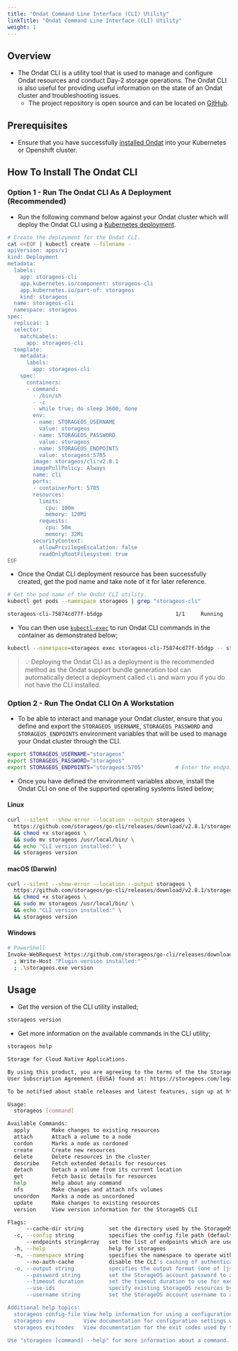```yaml
---
title: "Ondat Command Line Interface (CLI) Utility"
linkTitle: "Ondat Command Line Interface (CLI) Utility"
weight: 1
---
```


## Overview

- The Ondat CLI is a utility tool that is used to manage and configure Ondat resources and conduct Day-2 storage operations. The Ondat CLI is also useful for providing useful information on the state of an Ondat cluster and troubleshooting issues.
  - The project repository is open source and can be located on  [GitHub](https://github.com/storageos/go-cli).

## Prerequisites

- Ensure that you have successfully [installed Ondat](/docs/install/) into your Kubernetes or Openshift cluster.

## How To Install The Ondat CLI

### Option 1 - Run The Ondat CLI As A Deployment (Recommended)

- Run the following command below against your Ondat cluster which will deploy the Ondat CLI using a [Kubernetes deployment](https://kubernetes.io/docs/concepts/workloads/controllers/deployment/).

```bash
# Create the deployment for the Ondat CLI.
cat <<EOF | kubectl create --filename -
apiVersion: apps/v1
kind: Deployment
metadata:
  labels:
    app: storageos-cli
    app.kubernetes.io/component: storageos-cli
    app.kubernetes.io/part-of: storageos
    kind: storageos
  name: storageos-cli
  namespace: storageos
spec:
  replicas: 1
  selector:
    matchLabels:
      app: storageos-cli
  template:
    metadata:
      labels:
        app: storageos-cli
    spec:
      containers:
      - command:
        - /bin/sh
        - -c
        - while true; do sleep 3600; done
        env:
        - name: STORAGEOS_USERNAME
          value: storageos
        - name: STORAGEOS_PASSWORD
          value: storageos
        - name: STORAGEOS_ENDPOINTS
          value: storageos:5705
        image: storageos/cli:v2.8.1
        imagePullPolicy: Always
        name: cli
        ports:
        - containerPort: 5705
        resources:
          limits:
            cpu: 100m
            memory: 128Mi
          requests:
            cpu: 50m
            memory: 32Mi
        securityContext:
          allowPrivilegeEscalation: false
          readOnlyRootFilesystem: true
EOF
```

- Once the Ondat CLI deployment resource has been successfully created, get the pod name and take note of it for later reference.

```bash
# Get the pod name of the Ondat CLI utility.
kubectl get pods --namespace storageos | grep "storageos-cli"

storageos-cli-75874cd77f-b5dgp                       1/1     Running   0              35m
```

- You can then use [`kubectl-exec`](https://kubernetes.io/docs/tasks/debug/debug-application/get-shell-running-container/) to run Ondat CLI commands in the container as demonstrated below;

```bash
kubectl --namespace=storageos exec storageos-cli-75874cd77f-b5dgp -- storageos version
```

> 💡 Deploying the Ondat CLI as a deployment is the recommended method as the Ondat support bundle generation tool can automatically detect a deployment called `cli` and warn you if you do not have the CLI installed.

### Option 2 - Run The Ondat CLI On A Workstation

- To be able to interact and manage your Ondat cluster, ensure that you define and export the `STORAGEOS_USERNAME`, `STORAGEOS_PASSWORD` and `STORAGEOS_ENDPOINTS` environment variables that will be used to manage your Ondat cluster through the CLI.

```bash
export STORAGEOS_USERNAME="storageos"                    
export STORAGEOS_PASSWORD="storageos"
export STORAGEOS_ENDPOINTS="storageos:5705"          # Enter the endpoint address of Ondat's REST API to access the cluster through the CLI.
```

- Once you have defined the environment variables above, install the Ondat CLI on one of the supported operating systems listed below;

#### Linux

```bash
curl --silent --show-error --location --output storageos \
  https://github.com/storageos/go-cli/releases/download/v2.8.1/storageos_linux_amd64 \
  && chmod +x storageos \
  && sudo mv storageos /usr/local/bin/ \
  && echo "CLI version installed:" \
  && storageos version
```

#### macOS (Darwin)

```bash
curl --silent --show-error --location --output storageos \
  https://github.com/storageos/go-cli/releases/download/v2.8.1/storageos_darwin_amd64 \
  && chmod +x storageos \
  && sudo mv storageos /usr/local/bin/ \
  && echo "CLI version installed:" \
  && storageos version
```

#### Windows

```bash
# PowerShell
Invoke-WebRequest https://github.com/storageos/go-cli/releases/download/v2.8.1/storageos_windows_amd64.exe -OutFile storageos.exe `
  ; Write-Host "Plugin version installed:" `
  ; .\storageos.exe version
```

## Usage

- Get the version of the CLI utility installed;

```bash
storageos version
```

- Get more information on the available commands in the CLI utility;

```bash
storageos help
```

```bash
Storage for Cloud Native Applications.

By using this product, you are agreeing to the terms of the the StorageOS Ltd. End
User Subscription Agreement (EUSA) found at: https://storageos.com/legal/#eusa

To be notified about stable releases and latest features, sign up at https://my.storageos.com.

Usage:
  storageos [command]

Available Commands:
  apply       Make changes to existing resources
  attach      Attach a volume to a node
  cordon      Marks a node as cordoned
  create      Create new resources
  delete      Delete resources in the cluster
  describe    Fetch extended details for resources
  detach      Detach a volume from its current location
  get         Fetch basic details for resources
  help        Help about any command
  nfs         Make changes and attach nfs volumes
  uncordon    Marks a node as uncordoned
  update      Make changes to existing resources
  version     View version information for the StorageOS CLI

Flags:
      --cache-dir string        set the directory used by the StorageOS CLI to cache data that can be used for future commands (default "/Users/rodney/Library/Caches/storageos")
  -c, --config string           specifies the config file path (default "/Users/rodney/Library/Application Support/storageos/config.yaml")
      --endpoints stringArray   set the list of endpoints which are used when connecting to the StorageOS API (default [http://localhost:5705])
  -h, --help                    help for storageos
  -n, --namespace string        specifies the namespace to operate within for commands that require one (default "default")
      --no-auth-cache           disable the CLI's caching of authentication sessions
  -o, --output string           specifies the output format (one of [json yaml text]) (default "text")
      --password string         set the StorageOS account password to authenticate with (default "storageos")
      --timeout duration        set the timeout duration to use for execution of the command (default 15s)
      --use-ids                 specify existing StorageOS resources by their unique identifiers instead of by their names
      --username string         set the StorageOS account username to authenticate as (default "storageos")

Additional help topics:
  storageos config-file View help information for using a configuration file
  storageos env         View documentation for configuration settings which can be set in the environment
  storageos exitcodes   View documentation for the exit codes used by the StorageOS CLI

Use "storageos [command] --help" for more information about a command.
```
